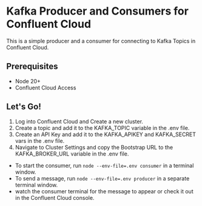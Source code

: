 # Kafka Producer and Consumers for Confluent Cloud

This is a simple producer and a consumer for connecting to Kafka Topics in Confluent Cloud.

## Prerequisites

- Node 20+
- Confluent Cloud Access

## Let's Go!

1. Log into Confluent Cloud and Create a new cluster.
2. Create a topic and add it to the KAFKA_TOPIC variable in the .env file.
3. Create an API Key and add it to the KAFKA_APIKEY and KAFKA_SECRET vars in the .env file.
4. Navigate to Cluster Settings and copy the Bootstrap URL to the KAFKA_BROKER_URL variable in the .env file.

- To start the consumer, run `node --env-file=.env consumer` in a terminal window.
- To send a message, run `node --env-file=.env producer` in a separate terminal window.
- watch the consumer terminal for the message to appear or check it out in the Confluent Cloud console.
